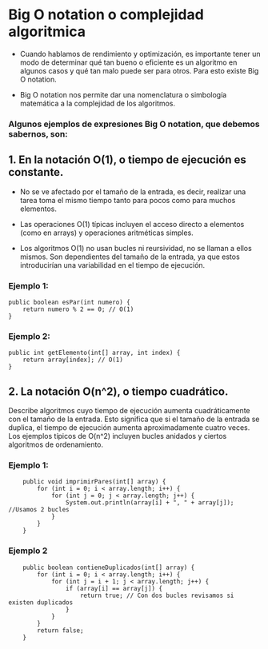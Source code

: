 # Big O notation o complejidad algoritmica

- Cuando hablamos de rendimiento y optimización, es importante tener un modo de determinar qué tan bueno o eficiente es un algoritmo en algunos casos y qué tan malo puede ser para otros. Para esto existe Big O notation.

- Big O notation nos permite dar una nomenclatura o simbología matemática a la complejidad de los algoritmos.

### Algunos ejemplos de expresiones Big O notation, que debemos sabernos, son:

## 1. En la notación O(1), o tiempo de ejecución es constante.

- No se ve afectado por el tamaño de la entrada, es decir, realizar una tarea toma el mismo tiempo tanto para pocos como para muchos elementos. 

- Las operaciones O(1) típicas incluyen el acceso directo a elementos (como en arrays) y operaciones aritméticas simples.
- Los algoritmos O(1) no usan bucles ni reursividad, no se llaman a ellos mismos. Son dependientes del tamaño de la entrada, ya que estos introducirían una variabilidad en el tiempo de ejecución.

### Ejemplo 1:

    public boolean esPar(int numero) {
        return numero % 2 == 0; // O(1)
    }

### Ejemplo 2:

    public int getElemento(int[] array, int index) {
        return array[index]; // O(1)
    }

## 2. La notación O(n^2), o tiempo cuadrático.

Describe algoritmos cuyo tiempo de ejecución aumenta cuadráticamente con el tamaño de la entrada. Esto significa que si el tamaño de la entrada se duplica, el tiempo de ejecución aumenta aproximadamente cuatro veces. 
Los ejemplos típicos de O(n^2) incluyen bucles anidados y ciertos algoritmos de ordenamiento.

### Ejemplo 1:

        public void imprimirPares(int[] array) {
            for (int i = 0; i < array.length; i++) {
                for (int j = 0; j < array.length; j++) {
                    System.out.println(array[i] + ", " + array[j]); //Usamos 2 bucles
                }
            }
        }

### Ejemplo 2

        public boolean contieneDuplicados(int[] array) {
            for (int i = 0; i < array.length; i++) {
                for (int j = i + 1; j < array.length; j++) {
                    if (array[i] == array[j]) {
                        return true; // Con dos bucles revisamos si existen duplicados
                    }
                }
            }
            return false;
        }



